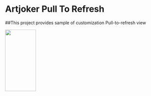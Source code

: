 # Artjoker Pull To Refresh

##This project provides sample of customization Pull-to-refresh view 

<img src="https://github.com/artjoker/PullToRefresh/blob/master/pull_sample.gif?raw=true" width="100" height="200" />